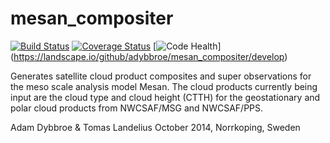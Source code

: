 mesan_compositer
================

[![Build Status](https://travis-ci.org/adybbroe/mesan_compositer.png?branch=develop)](https://travis-ci.org/adybbroe/mesan_compositer)
[![Coverage Status](https://coveralls.io/repos/adybbroe/mesan_compositer/badge.png?branch=develop)](https://coveralls.io/r/adybbroe/mesan_compositer?branch=develop)
[![Code Health](https://landscape.io/github/adybbroe/mesan_compositer/develop/landscape.png)]
(https://landscape.io/github/adybbroe/mesan_compositer/develop)


Generates satellite cloud product composites and super observations for the
meso scale analysis model Mesan. The cloud products currently being input are
the cloud type and cloud height (CTTH) for the geostationary and polar cloud
products from NWCSAF/MSG and NWCSAF/PPS.


Adam Dybbroe & Tomas Landelius
October 2014, Norrkoping, Sweden


